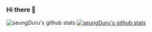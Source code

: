 ### Hi there 👋

<!--
**seungDuru/seungDuru** is a ✨ _special_ ✨ repository because its `README.md` (this file) appears on your GitHub profile.

Here are some ideas to get you started:

- 🔭 I’m currently working on ...
- 🌱 I’m currently learning ...
- 👯 I’m looking to collaborate on ...
- 🤔 I’m looking for help with ...
- 💬 Ask me about ...
- 📫 How to reach me: ...
- 😄 Pronouns: ...
- ⚡ Fun fact: ...
-->

![seungDuru's github stats](https://github-readme-stats.vercel.app/api?username=seungDuru&show_icons=true)
[![seungDuru's github stats](https://github-readme-stats.vercel.app/api/top-langs/?username=seungDuru&show_icons=true&hide_border=true&title_color=004386&icon_color=004386&layout=compact)](https://github.com/seungDuru)
